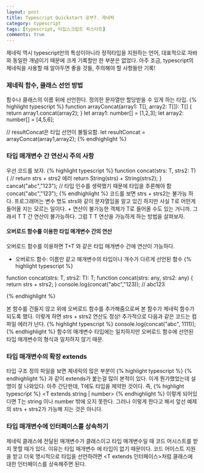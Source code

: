 ```yaml
---
layout: post
title: Typescript Quickstart 공부7. 제네릭
category: typescript
tags: [typescript, 타입스크립트 퀵스타트]
comments: true
---
```


제네릭 역시 typescript만의 특성이아니라 정적타입을 지원하는 언어, 대표적으로 자바와 동일한 개념이기 때문에 크게 기록할만 한 부분은 없었다. 아주 조금, typescript의 제네릭을 사용할 때 알아두면 좋을 것들, 주의해야 할 사항들만 기록!

### 제네릭 함수, 클래스 선언 방법
함수나 클래스의 이름 뒤에 선언한다.
정의한 문자열만 할당받을 수 있게 하는 타입.
{% highlight typescript %}
function arrayConcat<T>(array1: T[], array2: T[]): T[] {
  return array1.concat(array2);
}
let array1: number[] = [1,2,3];
let array2: number[] = [4,5,6];

// resultConcat은 타입 선언이 불필요함.
let resultConcat = arrayConcat<number>(array1,array2);
{% endhighlight %}

### 타입 매개변수 간 연산시 주의 사항
우선 코드를 보자.
{% highlight typescript %}
function concat<T>(strs: T, strs2: T) {
  // return strs + strs2 에러
  return String(strs) + String(strs2);
}
cancat("abc","123"); // 타입 인수를 생략했기 때문에 타입을 추론해야 함
concat<string>("abc","123");
{% endhighlight %}
코드를 보면 strs + strs2는 불가능 하다. 프로그래머는 변수 명도 strs와 같이 문자열임을 알고 있긴 하지만 사실 T로 어떤게 들어올 지는 모르는 일이다. + 연산이 불가능한 객체가 T로 들어올 수도 있는 거니까. 그래서 T T 간 연산이 불가능하다. 그럼 T T 연산을 가능하게 하는 방법을 살펴보자.

#### 오버로드 함수를 이용한 타입 매개변수 간의 연산
오버로드 함수를 이용하면 T+T 와 같은 타입 매개변수 간에 연산이 가능하다.
* 오버로드 함수: 이름만 같고 매개변수의 타입이나 개수가 다르게 선언된 함수
{% highlight typescript %}

function concat<T>(strs: T, strs2: T): T;
function concat(strs: any, strs2: any) {
  return strs + strs2;
}
console.log(concat<string>("abc","123)); // abc123

{% endhighlight %}

본 함수를 건들지 않고 위에 오버로드 함수를 추가해줌으로써 본 함수가 제네릭 함수가 되도록 했다. 이렇게 하면 strs + strs2 연산도 정상! 추가적으로 다음과 같은 코드는 컴파일 에러가 난다.
{% highlight typescript %}
console.log(concat("abc", 1111));
{% endhighlight %}
함수의 매개변수 타입에는 일치하지만 오버로드 함수에 선언된 타입 매개변수의 형식과 일치하지 않기 때문.

### 타입 매개변수의 확장 extends
타입 구조 정의 파일을 보면 제네릭의 많은 부분이 
{% highlight typescript %}
<T extends string>
{% endhighlight %}
과 같이 extends가 붙는걸 많이 본적이 있다. 이게 뭔가했었는데 설명이 잘 나와있다. 아주 간단한데, T에도 타입을 제약한 것이다. 즉, 
{% highlight typescript %}
<T extends string | number>
{% endhighlight %}
이렇게 되어있다면 T는 string 이나 number 밖에 오지 못한다. 그러나 이렇게 한다고 해서 앞선 예제의 strs + strs2가 가능해 지는 것은 아니다.


### 타입 매개변수에 인터페이스를 상속하기
제네릭 클래스에 전달된 매개변수가 클래스이고 타입 매개변수일 때 코드 어시스트를 받지 못할 때가 있다. 이유는 타입 매개변수 <T>에 타입이 없기 때문이다. 코드 어이스트 지원을 받고 더욱 명시적으로 타입을 선언하려면 <T extends 인터페이스>처럼 클래스에 대한 인터페이스를 상속해주면 된다.